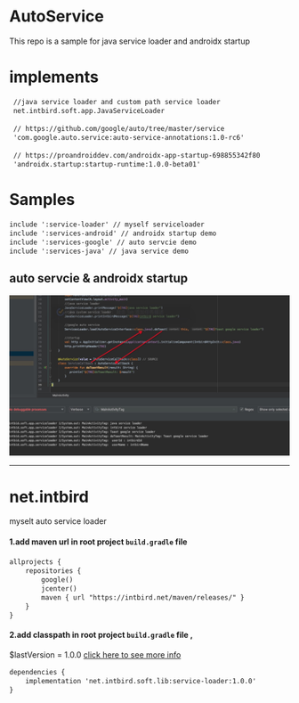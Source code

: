AutoService
========

This repo is a sample for java service loader and androidx startup



# implements

 ```
  //java service loader and custom path service loader
  net.intbird.soft.app.JavaServiceLoader

  // https://github.com/google/auto/tree/master/service
  'com.google.auto.service:auto-service-annotations:1.0-rc6'

  // https://proandroiddev.com/androidx-app-startup-698855342f80
  'androidx.startup:startup-runtime:1.0.0-beta01'

 ```



# Samples
```
include ':service-loader' // myself serviceloader
include ':services-android' // androidx startup demo
include ':services-google' // auto servcie demo
include ':services-java' // java service demo
```

## auto servcie & androidx startup 
![net.intbird](./images/intbird.png)



--------
# net.intbird

myselt auto service loader
#### 1.add maven url in root project `build.gradle` file
```
allprojects {
    repositories {
        google()
        jcenter()
        maven { url "https://intbird.net/maven/releases/" }
    }
}
```

#### 2.add classpath in root project `build.gradle` file ,
$lastVersion = 1.0.0 [click here to see more info](CHANGELOG.md)  

```
dependencies {
    implementation 'net.intbird.soft.lib:service-loader:1.0.0'
}
```
